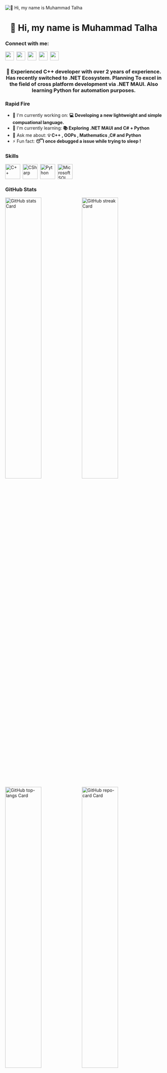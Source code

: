 ![👋 Hi, my name is Muhammad Talha](https://mir-s3-cdn-cf.behance.net/project_modules/max_1200/79731568097599.5b50bca477735.jpg)

<div id="toc">
  <ul align="center" style="list-style: none">
    <summary>
      <h1>
        👋 Hi, my name is Muhammad Talha
      </h1>
    </summary>
  </ul>
</div>

**<h3 align="left">Connect with me:</h3>** 
<p align="left"><a href="https://www.facebook.com/profile.php?id=61565186173180" target="_blank"><img src="https://img.shields.io/badge/Facebook-1877F2?style=for-the-badge&logo=facebook&logoColor=white" height="28" style="margin-right: 4px"></a> <a href="https://github.com/MTalha-Codes" target="_blank"><img src="https://img.shields.io/badge/GitHub-100000?style=for-the-badge&logo=github&logoColor=white" height="28" style="margin-right: 4px"></a> <a href="https://www.linkedin.com/in//mtk-cpp-dev/" target="_blank"><img src="https://img.shields.io/badge/LinkedIn-0077B5?style=for-the-badge&logo=linkedin&logoColor=white" height="28" style="margin-right: 4px"></a> <a href="https://www.youtube.com/@talha_coding_tutor" target="_blank"><img src="https://img.shields.io/badge/YouTube-FF0000?style=for-the-badge&logo=youtube&logoColor=white" height="28" style="margin-right: 4px"></a>
 <a href="mailto:khankkhan123apsacs@gmail.com" target="_blank"><img src="https://img.shields.io/badge/Gmail-D14836?style=for-the-badge&logo=gmail&logoColor=white" height="28" style="margin-right: 4px"></a></p></p>

 **<h3 align="center">🚀 Experienced C++ developer with over 2 years of experience.  Has recently switched to .NET Ecosystem. Planning To excel in the field of cross platform development via .NET MAUI. Also learning Python for automation purposes.</h3>**

**<h3 align="left">Rapid Fire</h3>**

- 💼 I'm currently working on: **💻 Developing a new lightweight and simple compuational language.**
- 🌱 I'm currently learning: **📚 Exploring .NET MAUI and C# + Python**
- 💬 Ask me about: **💡 C++ , OOPs , Mathematics ,C# and Python**
- ⚡ Fun fact: **😴I once debugged a issue while trying to sleep !**

 **<h3 align="left">Skills</h3>**

<div style="display: flex; flex-wrap: wrap; gap: 4px; justify-content: left;"><img src="https://skillicons.dev/icons?i=cpp" height="48" alt="C++" style="margin-right: 4px"> <img src="https://skillicons.dev/icons?i=cs" height="48" alt="CSharp" style="margin-right: 4px"> <img src="https://skillicons.dev/icons?i=python" height="48" alt="Python" style="margin-right: 4px"> <img src="https://cdn.jsdelivr.net/gh/devicons/devicon@latest/icons/microsoftsqlserver/microsoftsqlserver-original.svg" height="48" alt="Microsoft SQL Server" style="margin-right: 4px"></div>

 **<h3 align="left">GitHub Stats</h3>**

<p align="left">
  <img width="48%" src="https://github-readme-stats.vercel.app/api?username=MTalha-Codes&theme=react&hide_title=false&hide_rank=false&show_icons=false&include_all_commits=false&count_private=true&line_height=23" alt="GitHub stats Card" />
  <img width="48%" src="https://streak-stats.demolab.com/?user=MTalha-Codes&theme=react&hide_border=false&date_format=M+j%5B%2C+Y%5D&mode=daily&hide_total_contributions=false&hide_current_streak=false&hide_longest_streak=false&card_height=200" alt="GitHub streak Card" />
</p>

<p align="left">
  <img width="48%" src="https://github-readme-stats.vercel.app/api/top-langs?username=MTalha-Codes&theme=react&hide_title=false&layout=compact&langs_count=6&hide_progress=false&card_width=400" alt="GitHub top-langs Card" />
  <img width="48%" src="https://github-readme-stats.vercel.app/api/pin/?username=MTalha-Codes&repo=mmqlc&theme=dark&cache_seconds=1800&border_radius=4&show_owner=true&hide_border=true" alt="GitHub repo-card Card" />
</p>

